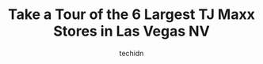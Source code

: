 ---
layout: ampstory
image: https://i0.wp.com/www.depkes.org/wp-content/uploads/2023/06/tj-maxx-0-in-las-vegas-nv-1685965567.jpeg?resize=640,853
author: techidn
featured: false
description: Discover the impressive array of TJ Maxx options in Las Vegas NV, where you can find 6 of the largest TJ Maxx establishments in the area. From renowned classics to hidden gems, Las Vegas NV 
title: Take a Tour of the 6 Largest TJ Maxx Stores in Las Vegas NV
cover:
   title: Take a Tour of the 6 Largest TJ Maxx Stores in Las Vegas NV
   subtitle: Rickpate
   background: https://www.depkes.org/wp-content/uploads/2023/06/tj-maxx-0-in-las-vegas-nv-1685965567.jpeg

pages: 
 - layout: thirds
   top: <h1>#1 T.J. Maxx</h1>
   bottom: "<p>I liked the childrens toy selection & prices, while shopping for my niece & nephews Christmas presents. I was able to find something for everyone. Store was clean, pret</p>"
   background: https://www.depkes.org/wp-content/uploads/2023/06/tj-maxx-1-in-las-vegas-nv-1685965567.jpeg
   backgroundblur: true
 - layout: thirds
   top: <h1>#2 T.J. Maxx & HomeGoods</h1>
   bottom: "<p>8435 W Warm Springs Rd, Las Vegas, NV 89113, United States</p>"
   background: https://www.depkes.org/wp-content/uploads/2023/06/tj-maxx-2-in-las-vegas-nv-1685965568.jpeg
   cta:
      link: https://www.depkes.org/blog/take-a-tour-of-the-6-largest-tj-maxx-stores-in-las-vegas-nv/
      text: Take a Tour of the 6 Largest TJ Maxx Stores in Las Vegas NV
 - layout: thirds
   top: <h1>#3 T.J. Maxx</h1>
   bottom: "<p>4640 W Sahara Ave, Las Vegas, NV 89102, United States</p>"
   background: https://www.depkes.org/wp-content/uploads/2023/06/tj-maxx-3-in-las-vegas-nv-1685965568.jpeg
   cta:
      link: https://www.depkes.org/blog/take-a-tour-of-the-6-largest-tj-maxx-stores-in-las-vegas-nv/
      text: Take a Tour of the 6 Largest TJ Maxx Stores in Las Vegas NV
 - layout: thirds
   top: <h1>#4 T.J. Maxx</h1>
   bottom: "<p>2190 N Rainbow Blvd, Las Vegas, NV 89108, United States</p>"
   background: https://images.unsplash.com/photo-1489694553447-4c9339da310d?ixlib=rb-4.0.3&ixid=MnwxMjA3fDB8MHxwaG90by1wYWdlfHx8fGVufDB8fHx8&auto=format&fit=crop&w=640&h=853&q=80
   cta:
      link: https://www.depkes.org/blog/take-a-tour-of-the-6-largest-tj-maxx-stores-in-las-vegas-nv/
      text: Take a Tour of the 6 Largest TJ Maxx Stores in Las Vegas NV
 - layout: thirds
   top: <h1>#5 T.J. Maxx</h1>
   bottom: "<p>7040 N Durango Dr, Las Vegas, NV 89149, United States</p>"
   background: https://images.unsplash.com/photo-1510906594845-bc082582c8cc?ixlib=rb-4.0.3&ixid=MnwxMjA3fDB8MHxwaG90by1wYWdlfHx8fGVufDB8fHx8&auto=format&fit=crop&w=640&h=853&q=80
   cta:
      link: https://www.depkes.org/blog/take-a-tour-of-the-6-largest-tj-maxx-stores-in-las-vegas-nv/
      text: Take a Tour of the 6 Largest TJ Maxx Stores in Las Vegas NV

 - layout: thirds
   middle: Continue reading...
   background: https://images.unsplash.com/photo-1613843873231-1447db182f97?ixlib=rb-4.0.3&ixid=MnwxMjA3fDB8MHxwaG90by1wYWdlfHx8fGVufDB8fHx8&auto=format&fit=crop&w=640&h=853&q=80
   cta:
      link: https://www.depkes.org/blog/take-a-tour-of-the-6-largest-tj-maxx-stores-in-las-vegas-nv/
      text: Take a Tour of the 6 Largest TJ Maxx Stores in Las Vegas NV
      
---
